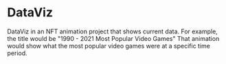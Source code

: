 # DataViz
DataViz in an NFT animation project that shows current data. For example, the title would be "1990 - 2021 Most Popular Video Games"
That animation would show what the most popular video games were at a specific time period.
